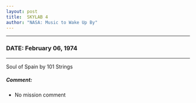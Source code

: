 ```yaml
---
layout: post
title:  SKYLAB 4
author: "NASA: Music to Wake Up By"
---
```


----
### DATE: February 06, 1974
----
Soul of Spain by 101 Strings

##### Comment:
* No mission comment
